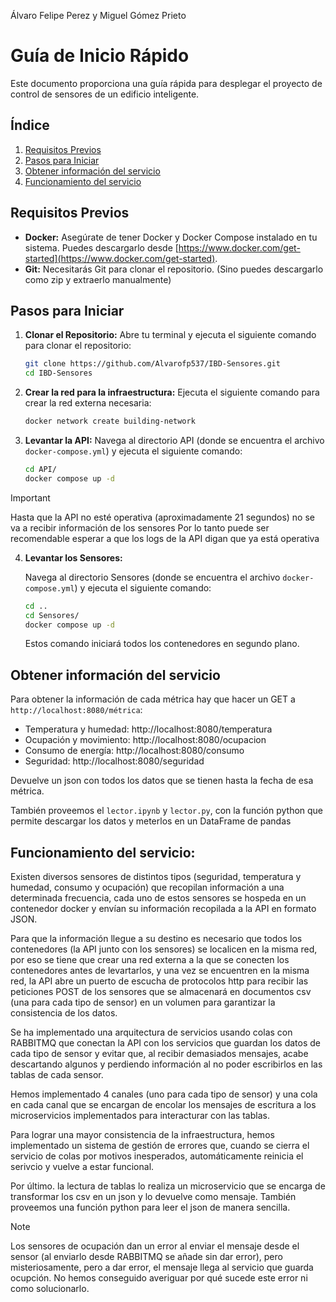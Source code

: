 Álvaro Felipe Perez y Miguel Gómez Prieto
# Guía de Inicio Rápido

Este documento proporciona una guía rápida para desplegar el proyecto de control de sensores de un edificio inteligente.

## Índice
1. [Requisitos Previos](#requisitos-previos)
2. [Pasos para Iniciar](#pasos-para-iniciar)
3. [Obtener información del servicio](#obtener-información-del-servicio)
4. [Funcionamiento del servicio](#funcionamiento-del-servicio)

## Requisitos Previos

-   **Docker:** Asegúrate de tener Docker y Docker Compose instalado en tu sistema. Puedes descargarlo desde [https://www.docker.com/get-started](https://www.docker.com/get-started).
-   **Git:** Necesitarás Git para clonar el repositorio. (Sino puedes descargarlo como zip y extraerlo manualmente)

## Pasos para Iniciar

1.  **Clonar el Repositorio:**
    Abre tu terminal y ejecuta el siguiente comando para clonar el repositorio:

    ```bash
    git clone https://github.com/Alvarofp537/IBD-Sensores.git
    cd IBD-Sensores
    ```

2.  **Crear la red para la infraestructura:**
    Ejecuta el siguiente comando para crear la red externa necesaria:

    ```bash
    docker network create building-network
    ```

3.  **Levantar la API:**
    Navega al directorio API (donde se encuentra el archivo `docker-compose.yml`) y ejecuta el siguiente comando:

    ```bash
    cd API/
    docker compose up -d
    ```

> [!IMPORTANT]  
> Hasta que la API no esté operativa (aproximadamente 21 segundos) no se va a recibir información de los sensores
> Por lo tanto puede ser recomendable esperar a que los logs de la API digan que ya está operativa

4.  **Levantar los Sensores:**

    Navega al directorio Sensores (donde se encuentra el archivo `docker-compose.yml`) y ejecuta el siguiente comando:

    ```bash
    cd ..
    cd Sensores/
    docker compose up -d
    ```

    Estos comando iniciará todos los contenedores en segundo plano.

## Obtener información del servicio

Para obtener la información de cada métrica hay que hacer un GET a `http://localhost:8080/métrica`:
- Temperatura y humedad: http://localhost:8080/temperatura
- Ocupación y movimiento: http://localhost:8080/ocupacion
- Consumo de energía: http://localhost:8080/consumo
- Seguridad: http://localhost:8080/seguridad

Devuelve un json con todos los datos que se tienen hasta la fecha de esa métrica.

También proveemos el `lector.ipynb` y `lector.py`, con la función python que permite descargar los datos y meterlos en un DataFrame de pandas


## Funcionamiento del servicio:

Existen diversos sensores de distintos tipos (seguridad, temperatura y humedad, consumo y ocupación) que recopilan información a una determinada frecuencia, cada uno de estos sensores se hospeda en un contenedor docker y envían su información recopilada a la API en formato JSON. 

Para que la información llegue a su destino es necesario que todos los contenedores (la API junto con los sensores) se localicen en la misma red, por eso se tiene que crear una red externa a la que se conecten los contenedores antes de levartarlos, y una vez se encuentren en la misma red, la API abre un puerto de escucha de protocolos http para recibir las peticiones POST de los sensores que se almacenará en documentos csv (una para cada tipo de sensor) en un volumen para garantizar la consistencia de los datos.


Se ha implementado una arquitectura de servicios usando colas con RABBITMQ que conectan la API con los servicios que guardan los datos de cada tipo de sensor y evitar que, al recibir demasiados mensajes, acabe descartando algunos y perdiendo información al no poder escribirlos en las tablas de cada sensor. 

Hemos implementado 4 canales (uno para cada tipo de sensor) y una cola en cada canal que se encargan de encolar los mensajes de escritura a los microservicios implementados para interacturar con las tablas. 

Para lograr una mayor consistencia de la infraestructura, hemos implementado un sistema de gestión de errores que, cuando se cierra el servicio de colas por motivos inesperados, automáticamente reinicia el serivcio y vuelve a estar funcional.


Por último. la lectura de tablas lo realiza un microservicio que se encarga de transformar los csv en un json y lo devuelve como mensaje.
También proveemos una función python para leer el json de manera sencilla.

> [!NOTE]  
> Los sensores de ocupación dan un error al enviar el mensaje desde el sensor (al enviarlo desde RABBITMQ se añade sin dar error), pero misteriosamente, pero a dar error, el mensaje llega al servicio que guarda ocupción. No hemos conseguido averiguar por qué sucede este error ni como solucionarlo.
